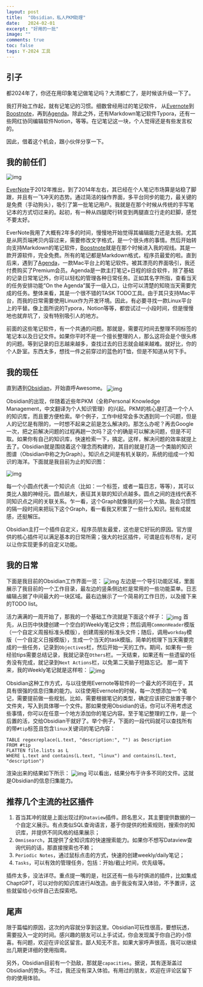 ```yaml
---
layout: post
title:  "Obsidian，私人PKM助理"
date:   2024-02-01
excerpt: "好用的一批"
image: ""
comments: true
toc: false
tags: Y-2024 工具
---
```


## 引子
都2024年了，你还在用印象笔记做笔记吗？大清都亡了，是时候该升级一下了。

我打开始工作起，就有记笔记的习惯。细数曾经用过的笔记软件，
从[Evernote][evernote]到[Boostnote][boostnote]，再到[Agenda][agenda]。除此之外，还有Markdown笔记软件Typora，还有一些网红协同编辑软件Notion，等等。在记笔记这一块，个人觉得还是有些发言权的。

因此，借着这个机会，跟小伙伴分享一下。

## 我的前任们
<img src="{{ site.url }}/images/20240201/all_notes_software.png"  alt="img" align="center" class="center_img" />

[EverNote][evernote]于2012年推出，到了2014年左右，其已经在个人笔记市场算是站稳了脚跟，并且有一飞冲天的态势。通过简洁的操作界面，多平台同步的能力，最关键的是免费（手动狗头），吸引了第一批笔记用户。我就是在那个时候从传统的手写笔记本的方式切过来的。起初，有一种从四腿爬行转变到两腿直立行走的赶脚，感觉不要太好。

EverNote我用了大概有2年多的时间，慢慢地开始觉得其编辑能力还是太弱。尤其是从网页端拷贝内容过来，需要修改文字格式，是一个很头疼的事情。然后开始转向支持Markdown的笔记软件，[Boostnote][boostnote]就是在那个时候进入我的视线。其是一款开源软件，完全免费。所有的笔记都是Markdown格式，程序员最爱的啦。直到后来，遇到了[Agenda][agenda]，一款Mac平台上的笔记软件。被其漂亮的界面吸引，我还付费购买了Premium会员。Agenda是一款主打笔记+日程的综合软件，除了基础的记录日常笔记外，你可以轻松的管理各种日常任务。正如其名字所指，查看当天的任务安排功能“On the Agenda”属于一级入口，让你可以清楚的知晓当天需要完成的任务。整体来看，其是一个很不错的TASK TODO工具。由于其只支持Mac平台，而我的日常需要使用Linux作为开发环境。因此，有必要寻找一款Linux平台上的平替。像上面所说的Typora，Notion等等，都尝试过一小段时间，但是慢慢地也就弃坑了，没有特别吸引人的地方。

前面的这些笔记软件，有一个共通的问题。那就是，需要花时间去整理不同标签的笔记本以及日记文件。如果你平时不是一个擅长整理的人，那么这将会是个很头疼的问题。等到记录的日志越来越多，查找过去的日志就会越来越难。就好比，你的个人卧室。东西太多，想找一件之前穿过的蓝色的T恤，但是不知道从何下手。

## 我的现任
直到遇到[Obsidian][obsidian]，开始直呼Awesome。
<img src="{{ site.url }}/images/20240201/wow.gif"  alt="img" align="center" class="center_img" />

Obsidian的出现，伴随着近些年PKM（全称Personal Knowledge Management，中文翻译为个人知识管理）的兴起。PKM的核心是打造一个个人的知识库，而且要方便检索。举个例子，工作中经常会多次遇到同一个问题，但是人的记忆是有限的，一时想不起来之前是怎么解决的。那怎么办呢？再去Google一次，把之前解决问题的过程再趟一次吗？这个的确是可以解决问题，但是不可取。如果你有自己的知识库，快速检索一下，搞定。这样，解决问题的效率就提上去了。Obsidian就是围绕着这个理念而构建的，其目的就是打造一个类脑的知识图谱（Obsidian中称之为Graph）。知识点之间是有机关联的，系统的组成一个知识的海洋。下面就是我目前为止的知识图：

<img src="{{ site.url }}/images/20240201/graph.gif"  alt="img" align="center" class="center_img" />

每一个小圆点代表一个知识点（比如：一个标签，或者一篇日志，等等），其可以类比人脑的神经元。圆点越大，表征其关联的知识点越多。圆点之间的连线代表不同知识点之间的关联关系。乍一看，这个Graph就像我的另一个大脑。我会习惯性的隔一段时间来把玩下这个Graph，看一看我又积累了一些什么知识。挺有成就感，还挺解压。

Obsidian主打一个插件自定义，程序员朋友最爱，这也是它好玩的原因。官方提供的核心插件可以满足基本的日常所需；强大的社区插件，可谓是应有尽有，足可以让你实现更多的自定义功能。

## 我的日常
下面是我目前的Obsidian工作界面一览：
<img src="{{ site.url }}/images/20240201/obsidian_gui.png"  alt="img" align="center" class="center_img" />
左边是一个导引功能区域，里面展示了我目前的一个工作目录，最左边的竖条侧边栏是常用的一些功能菜单。日志编辑占据了中间最大的一块区域。最右边展示了一个简易的工作日历，以及接下来的TODO list。

活力满满的一周开始了，那我的一个基础工作流就是下面这个样子：
<img src="{{ site.url }}/images/20240201/flow.gif"  alt="img" align="center" class="center_img" />
首先，从日历中快捷创建一个空白的Weekly笔记文件；然后调用`CommonHeader`模版（一个自定义周报标准头模版），创建周报的标准头文件；随后，调用`workday`模版（一个自定义日报模版），生成一个当天的task模版。简单的梳理下当天需要完成的一些任务，记录到`Objectives`栏，然后开始一天的工作。期间，如果有一些经验tips需要总结记录，我就记录在`Others`栏。一天结束，如果还有一些遗留的任务没有完成，就记录到`Next Actions`栏，以免第二天脑子短路忘记。
那一周下来，我的Weekly笔记就是这样啦：
<img src="{{ site.url }}/images/20240201/one_week.png"  alt="img" align="center" class="center_img" />

Obsidian这种工作方式，与以往使用Evernote等软件的一个最大的不同在于，其具有很强的信息归集的能力。以往使用Evernote的时候，每一次想添加一个笔记，需要提前做一些规划。比如，需要根据笔记的类型，确定应该把它放置于哪个文件夹，写入到具体哪一个文件。那如果使用Obsidian的话，你可以不用考虑这些事情，你可以在任意一个地方添加你的笔记内容。至于笔记整理的工作，是一个后置的活，交给Obsidian干就好了。举个例子，下面的一段代码就可以查找所有的带`#tip`标签且包含`linux`关键词的笔记内容：
```dataview
TABLE regexreplace(L.text, "description:", "") as Description
FROM #tip
FLATTEN file.lists as L
WHERE L.text and contains(L.text, "linux") and contains(L.text, "description")
```
渲染出来的结果如下所示：
<img src="{{ site.url }}/images/20240201/dataview.png"  alt="img" align="center" class="center_img" />
可以看出，结果分布于许多不同的文件。这就是Obsidian的信息归集能力。

## 推荐几个主流的社区插件

1. 首当其冲的就是上面出现过的`Dataview`插件。顾名思义，其主要提供数据的一个自定义展示。有点类似SQL查询语言，基于你提供的检索规则，搜索你的知识库，并提供不同风格的结果展示；
1. `Omnisearch`，其提供了全知识库的快速搜索能力。如果你不想写Dataview查询代码的话，那直接搜索也不赖；
1. `Periodic Notes`，通过鼠标点击的方式，快速的创建weekly/daily笔记；
1. `Tasks`，可以有效的管理任务，包括：开始/截止时间，优先级等。

插件太多，没法详尽。重点提一嘴的是，社区还有一些与时俱进的插件，比如集成ChaptGPT，可以对你的知识库进行AI改造。由于我没有深入体验，不予置评，这些就留给小伙伴自己去探索吧。

## 尾声
限于篇幅的原因，这次的内容就分享到这里。Obsidian可玩性很高，要想玩透，需要投入一定的时间。感兴趣的朋友可以上手试试，你会发现属于你自己的小惊喜。有问题，欢迎在评论区留言。鄙人知无不言。如果大家呼声很高，我可以继续出几期更详细的使用指南。

另外，Obsidian目前有一个劲敌，那就是`capacities`。据说，其有逐渐盖过Obsidian的势头。不过，我还没有深入体验。有用过的朋友，欢迎在评论区留下你的使用体验。

[evernote]: <https://evernote.com/>
[boostnote]: <https://boostnote.io/>
[agenda]: <https://agenda.com/>
[obsidian]: <https://obsidian.md/>
[capacities]: <https://capacities.io/>
